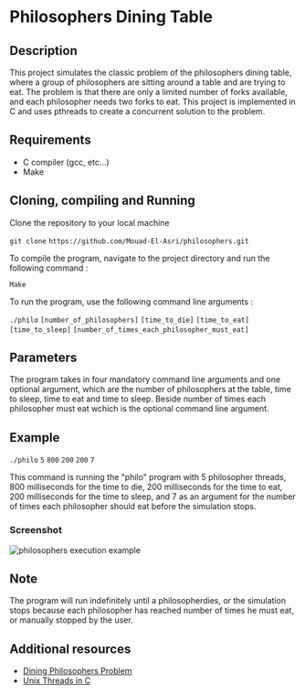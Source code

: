 # Philosophers Dining Table

## Description
This project simulates the classic problem of the philosophers dining table, where a group of philosophers are sitting around a table and are trying to eat. The problem is that there are only a limited number of forks available, and each philosopher needs two forks to eat. This project is implemented in C and uses pthreads to create a concurrent solution to the problem.

## Requirements
- C compiler (gcc, etc...)
- Make

## Cloning, compiling and Running
Clone the repository to your local machine

```git clone``` ```https://github.com/Mouad-El-Asri/philosophers.git```

To compile the program, navigate to the project directory and run the following command :

```Make```

To run the program, use the following command line arguments :

```./philo``` ```[number_of_philosophers]``` ```[time_to_die]``` ```[time_to_eat]``` ```[time_to_sleep]``` ```[number_of_times_each_philosopher_must_eat]```

## Parameters
The program takes in four mandatory command line arguments and one optional argument, which are the number of philosophers at the table, time to sleep, time to eat and time to sleep. Beside number of times each philosopher must eat wchich is the optional command line argument.

## Example
```./philo``` ```5``` ```800``` ```200``` ```200``` ```7```

This command is running the "philo" program with 5 philosopher threads, 800 milliseconds for the time to die, 200 milliseconds for the time to eat, 200 milliseconds for the time to sleep, and 7 as an argument for the number of times each philosopher should eat before the simulation stops.

### Screenshot

![philosophers execution example](./philosophers_execution.png)

## Note
The program will run indefinitely until a philosopherdies, or the simulation stops because each philosopher has reached number of times he must eat, or manually stopped by the user.

## Additional resources
- [Dining Philosophers Problem](https://en.wikipedia.org/wiki/Dining_philosophers_problem)
- [Unix Threads in C](https://www.youtube.com/watch?v=d9s_d28yJq0&list=PLfqABt5AS4FmuQf70psXrsMLEDQXNkLq2)
